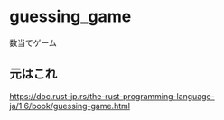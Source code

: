 # guessing_game
数当てゲーム

## 元はこれ
https://doc.rust-jp.rs/the-rust-programming-language-ja/1.6/book/guessing-game.html
